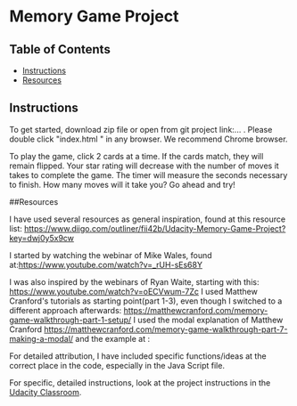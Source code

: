 # Memory Game Project

## Table of Contents

* [Instructions](#instructions)
* [Resources](#resources)
## Instructions


To get started, download zip file or open from git project link:...  . Please double click "index.html " in any browser. We recommend Chrome browser.

To play the game, click 2 cards at a time. If the cards match, they will remain flipped. Your star rating will decrease with the number of moves it takes to complete the game. The timer will measure the seconds necessary to finish. How many moves will it take you? Go ahead and try!

##Resources

I have used several resources as general inspiration, found at this resource list: https://www.diigo.com/outliner/fii42b/Udacity-Memory-Game-Project?key=dwj0y5x9cw

I started by watching the webinar of Mike Wales, found at:https://www.youtube.com/watch?v=_rUH-sEs68Y

I was also inspired by the webinars of Ryan Waite, starting with this: https://www.youtube.com/watch?v=oECVwum-7Zc 
I used Matthew Cranford's tutorials as starting point(part 1-3), even though I switched to a different approach afterwards:
https://matthewcranford.com/memory-game-walkthrough-part-1-setup/ 
I used the modal explanation of Matthew Cranford https://matthewcranford.com/memory-game-walkthrough-part-7-making-a-modal/ and the example at : 

For detailed attribution, I have included specific functions/ideas at the correct place in the code, especially in the Java Script file.

For specific, detailed instructions, look at the project instructions in the [Udacity Classroom](https://classroom.udacity.com/me).

 
